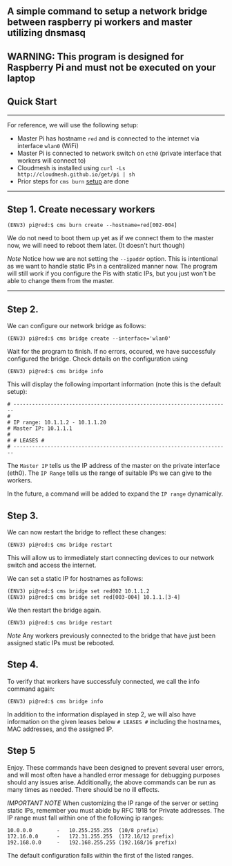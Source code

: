 ## A simple command to setup a network bridge between raspberry pi workers and master utilizing dnsmasq
WARNING: This program is designed for Raspberry Pi and must not be executed on your laptop
---
##  Quick Start
---
For reference, we will use the following setup:
* Master Pi has hostname `red` and is connected to the internet via interface `wlan0` (WiFi)
* Master Pi is connected to network switch on `eth0` (private interface that workers will connect to)
* Cloudmesh is installed using `curl -Ls http://cloudmesh.github.io/get/pi | sh`
* Prior steps for `cms burn` [setup](https://github.com/cloudmesh/cloudmesh-pi-burn) are done
---
## Step 1. Create necessary workers
```
(ENV3) pi@red:$ cms burn create --hostname=red[002-004]
```
We do not need to boot them up yet as if we connect them to the master now, we will need to reboot them later. (It doesn't hurt though)

*Note* 
Notice how we are not setting the `--ipaddr` option. This is intentional as we want to handle static IPs in a centralized manner now. The program will still work if you configure the Pis with static IPs, but you just won't be able to change them from the master.

---

## Step 2.

We can configure our network bridge as follows:
```
(ENV3) pi@red:$ cms bridge create --interface='wlan0'
```

Wait for the program to finish. If no errors, occured, we have successfuly configured the bridge. Check details on the configuration using 
```
(ENV3) pi@red:$ cms bridge info
```

This will display the following important information (note this is the default setup):
```
# ----------------------------------------------------------------------
# 
# IP range: 10.1.1.2 - 10.1.1.20
# Master IP: 10.1.1.1
# 
# # LEASES #
# ----------------------------------------------------------------------
```

The `Master IP` tells us the IP address of the master on the private interface (eth0).
The `IP Range` tells us the range of suitable IPs we can give to the workers.

In the future, a command will be added to expand the `IP range` dynamically.

## Step 3.

We can now restart the bridge to reflect these changes:
```
(ENV3) pi@red:$ cms bridge restart
```
This will allow us to immediately start connecting devices to our network switch and access the internet.

We can set a static IP for hostnames as follows:
```
(ENV3) pi@red:$ cms bridge set red002 10.1.1.2
(ENV3) pi@red:$ cms bridge set red[003-004] 10.1.1.[3-4]
```
We then restart the bridge again.
```
(ENV3) pi@red:$ cms bridge restart
```

*Note*
Any workers previously connected to the bridge that have just been assigned static IPs must be rebooted.

## Step 4.
To verify that workers have successfuly connected, we call the info command again:
```
(ENV3) pi@red:$ cms bridge info
```
In addition to the information displayed in step 2, we will also have information on the given leases below `# LEASES #` including the hostnames, MAC addresses, and the assigned IP.

## Step 5
Enjoy. These commands have been designed to prevent several user errors, and will most often have a handled error message for debugging purposes should any issues arise. Additionally, the above commands can be run as many times as needed. There should be no ill effects. 




*IMPORTANT NOTE*
When customizing the IP range of the server or setting static IPs, remember you must abide by RFC 1918 for Private addresses. The IP range must fall within one of the following ip ranges:
```
10.0.0.0        -   10.255.255.255  (10/8 prefix)
172.16.0.0      -   172.31.255.255  (172.16/12 prefix)
192.168.0.0     -   192.168.255.255 (192.168/16 prefix)
```
The default configuration falls within the first of the listed ranges.
